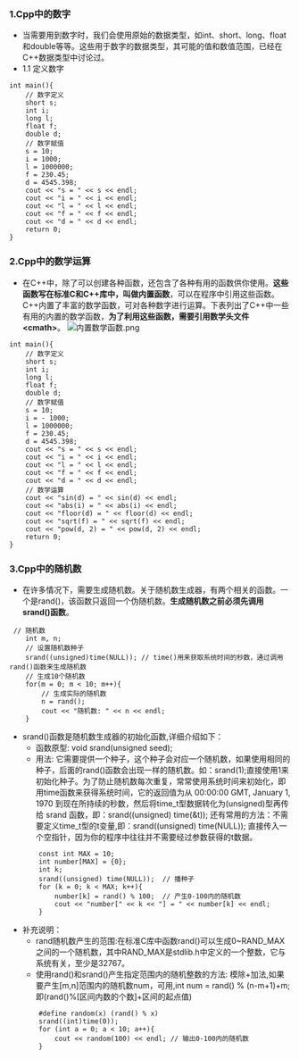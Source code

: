 ### 1.Cpp中的数字
- 当需要用到数字时，我们会使用原始的数据类型，如int、short、long、float和double等等。这些用于数字的数据类型，其可能的值和数值范围，已经在C++数据类型中讨论过。
- 1.1 定义数字
```
int main(){
    // 数字定义
    short s;
    int i;
    long l;
    float f;
    double d;
    // 数字赋值
    s = 10;
    i = 1000;
    l = 1000000;
    f = 230.45;
    d = 4545.398;
    cout << "s = " << s << endl;
    cout << "i = " << i << endl;
    cout << "l = " << l << endl;
    cout << "f = " << f << endl;
    cout << "d = " << d << endl;
    return 0;
}
```
### 2.Cpp中的数学运算
- 在C++中，除了可以创建各种函数，还包含了各种有用的函数供你使用。**这些函数写在标准C和C++库中，叫做内置函数**，可以在程序中引用这些函数。C++内置了丰富的数学函数，可对各种数字进行运算。下表列出了C++中一些有用的内置的数学函数，**为了利用这些函数，需要引用数学头文件 \<cmath\>**。
![内置数学函数.png](https://upload-images.jianshu.io/upload_images/13407176-5e4401880a02ca90.png?imageMogr2/auto-orient/strip%7CimageView2/2/w/1240)
```
int main(){
    // 数字定义
    short s;
    int i;
    long l;
    float f;
    double d;
    // 数字赋值
    s = 10;
    i = - 1000;
    l = 1000000;
    f = 230.45;
    d = 4545.398;
    cout << "s = " << s << endl;
    cout << "i = " << i << endl;
    cout << "l = " << l << endl;
    cout << "f = " << f << endl;
    cout << "d = " << d << endl;
    // 数学运算
    cout << "sin(d) = " << sin(d) << endl;
    cout << "abs(i) = " << abs(i) << endl;
    cout << "floor(d) = " << floor(d) << endl;
    cout << "sqrt(f) = " << sqrt(f) << endl;
    cout << "pow(d, 2) = " << pow(d, 2) << endl;
    return 0;
}
```
### 3.Cpp中的随机数
- 在许多情况下，需要生成随机数。关于随机数生成器，有两个相关的函数。一个是rand()，该函数只返回一个伪随机数。**生成随机数之前必须先调用srand()函数**。
```
 // 随机数
    int m, n;
    // 设置随机数种子
    srand((unsigned)time(NULL)); // time()用来获取系统时间的秒数，通过调用rand()函数来生成随机数
    // 生成10个随机数
    for(m = 0; m < 10; m++){
        // 生成实际的随机数
        n = rand();
        cout << "随机数: " << n << endl;
    }
```
- srand()函数是随机数生成器的初始化函数,详细介绍如下：
    - 函数原型:  void srand(unsigned seed);
    - 用法: 它需要提供一个种子，这个种子会对应一个随机数，如果使用相同的种子，后面的rand()函数会出现一样的随机数。如：srand(1);直接使用1来初始化种子。为了防止随机数每次重复，常常使用系统时间来初始化，即用time函数来获得系统时间，它的返回值为从 00:00:00 GMT, January 1, 1970 到现在所持续的秒数，然后将time_t型数据转化为(unsigned)型再传给 srand 函数，即：srand((unsigned) time(&t)); 还有常用的方法：不需要定义time_t型的t变量,即：srand((unsigned) time(NULL)); 直接传入一个空指针，因为你的程序中往往并不需要经过参数获得的t数据。
    ```
        const int MAX = 10;
        int number[MAX] = {0};
        int k;
        srand((unsigned) time(NULL));  // 播种子
        for (k = 0; k < MAX; k++){
            number[k] = rand() % 100;  // 产生0-100内的随机数
            cout << "number[" << k << "] = " << number[k] << endl;
        }
    ```
- 补充说明：
    - rand随机数产生的范围:在标准C库中函数rand()可以生成0~RAND_MAX之间的一个随机数，其中RAND_MAX是stdlib.h中定义的一个整数，它与系统有关，至少是32767。
    - 使用rand()和srand()产生指定范围内的随机整数的方法: 模除+加法,如果要产生[m,n]范围内的随机数num，可用,int num = rand() % (n-m+1)+m;即(rand()%[区间内数的个数]+区间的起点值)
    ```
        #define random(x) (rand() % x)
        srand((int)time(0));
        for (int a = 0; a < 10; a++){
            cout << random(100) << endl; // 输出0-100内的随机数
        }
    ```
